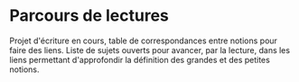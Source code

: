 # Parcours de lectures
Projet d'écriture en cours, table de correspondances entre notions pour faire des liens.
Liste de sujets ouverts pour avancer, par la lecture, dans les liens permettant d'approfondir la définition des grandes et des petites notions.
